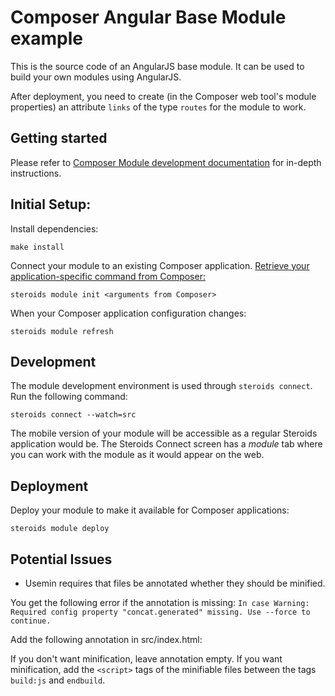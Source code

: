 # Composer Angular Base Module example

This is the source code of an AngularJS base module. It can be used to build your own modules using AngularJS.

After deployment, you need to create (in the Composer web tool's module properties) an attribute `links` of the type `routes` for the module to work.

## Getting started

Please refer to [Composer Module development documentation](http://enterprise-docs.appgyver.com/docs/custom-module-getting-started) for in-depth instructions.

## Initial Setup:

Install dependencies:

    make install

Connect your module to an existing Composer application. [Retrieve your application-specific command from Composer:](https://composer2.appgyver.com/modules/connect)

    steroids module init <arguments from Composer>

When your Composer application configuration changes:

    steroids module refresh

## Development

The module development environment is used through `steroids connect`. Run the following command:

    steroids connect --watch=src

The mobile version of your module will be accessible as a regular Steroids application would be. The Steroids Connect screen has a *module* tab where you can work with the module as it would appear on the web.

## Deployment

Deploy your module to make it available for Composer applications:

    steroids module deploy

## Potential Issues

* Usemin requires that files be annotated whether they should be minified.

You get the following error if the annotation is missing:
  `In case Warning: Required config property "concat.generated" missing. Use --force to continue.`

Add the following annotation in src/index.html:
  <!-- build:js module.min.js -->
  <!-- endbuild -->

If you don't want minification, leave annotation empty. If you want minification,
add the `<script>` tags of the minifiable files between the tags `build:js` and `endbuild`.
